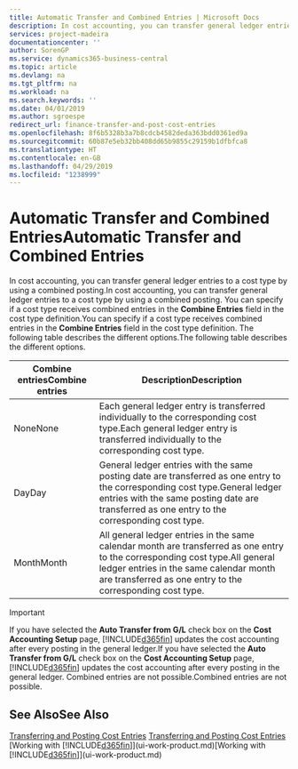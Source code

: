 ```yaml
---
title: Automatic Transfer and Combined Entries | Microsoft Docs
description: In cost accounting, you can transfer general ledger entries to a cost type by using a combined posting. You can specify if a cost type receives combined entries in the **Combine Entries** field in the cost type definition. The following table describes the different options.
services: project-madeira
documentationcenter: ''
author: SorenGP
ms.service: dynamics365-business-central
ms.topic: article
ms.devlang: na
ms.tgt_pltfrm: na
ms.workload: na
ms.search.keywords: ''
ms.date: 04/01/2019
ms.author: sgroespe
redirect_url: finance-transfer-and-post-cost-entries
ms.openlocfilehash: 8f6b5328b3a7b8cdcb4582deda363bdd0361ed9a
ms.sourcegitcommit: 60b87e5eb32bb408dd65b9855c29159b1dfbfca8
ms.translationtype: HT
ms.contentlocale: en-GB
ms.lasthandoff: 04/29/2019
ms.locfileid: "1238999"
---
```

# <a name="automatic-transfer-and-combined-entries"></a><span data-ttu-id="e6505-105">Automatic Transfer and Combined Entries</span><span class="sxs-lookup"><span data-stu-id="e6505-105">Automatic Transfer and Combined Entries</span></span>
<span data-ttu-id="e6505-106">In cost accounting, you can transfer general ledger entries to a cost type by using a combined posting.</span><span class="sxs-lookup"><span data-stu-id="e6505-106">In cost accounting, you can transfer general ledger entries to a cost type by using a combined posting.</span></span> <span data-ttu-id="e6505-107">You can specify if a cost type receives combined entries in the **Combine Entries** field in the cost type definition.</span><span class="sxs-lookup"><span data-stu-id="e6505-107">You can specify if a cost type receives combined entries in the **Combine Entries** field in the cost type definition.</span></span> <span data-ttu-id="e6505-108">The following table describes the different options.</span><span class="sxs-lookup"><span data-stu-id="e6505-108">The following table describes the different options.</span></span>  

|<span data-ttu-id="e6505-109">Combine entries</span><span class="sxs-lookup"><span data-stu-id="e6505-109">Combine entries</span></span>|<span data-ttu-id="e6505-110">Description</span><span class="sxs-lookup"><span data-stu-id="e6505-110">Description</span></span>|  
|---------------------|-----------------|  
|<span data-ttu-id="e6505-111">None</span><span class="sxs-lookup"><span data-stu-id="e6505-111">None</span></span>|<span data-ttu-id="e6505-112">Each general ledger entry is transferred individually to the corresponding cost type.</span><span class="sxs-lookup"><span data-stu-id="e6505-112">Each general ledger entry is transferred individually to the corresponding cost type.</span></span>|  
|<span data-ttu-id="e6505-113">Day</span><span class="sxs-lookup"><span data-stu-id="e6505-113">Day</span></span>|<span data-ttu-id="e6505-114">General ledger entries with the same posting date are transferred as one entry to the corresponding cost type.</span><span class="sxs-lookup"><span data-stu-id="e6505-114">General ledger entries with the same posting date are transferred as one entry to the corresponding cost type.</span></span>|  
|<span data-ttu-id="e6505-115">Month</span><span class="sxs-lookup"><span data-stu-id="e6505-115">Month</span></span>|<span data-ttu-id="e6505-116">All general ledger entries in the same calendar month are transferred as one entry to the corresponding cost type.</span><span class="sxs-lookup"><span data-stu-id="e6505-116">All general ledger entries in the same calendar month are transferred as one entry to the corresponding cost type.</span></span>|  

> [!IMPORTANT]  
>  <span data-ttu-id="e6505-117">If you have selected the **Auto Transfer from G/L** check box on the **Cost Accounting Setup** page, [!INCLUDE[d365fin](includes/d365fin_md.md)] updates the cost accounting after every posting in the general ledger.</span><span class="sxs-lookup"><span data-stu-id="e6505-117">If you have selected the **Auto Transfer from G/L** check box on the **Cost Accounting Setup** page, [!INCLUDE[d365fin](includes/d365fin_md.md)] updates the cost accounting after every posting in the general ledger.</span></span> <span data-ttu-id="e6505-118">Combined entries are not possible.</span><span class="sxs-lookup"><span data-stu-id="e6505-118">Combined entries are not possible.</span></span>  

## <a name="see-also"></a><span data-ttu-id="e6505-119">See Also</span><span class="sxs-lookup"><span data-stu-id="e6505-119">See Also</span></span>  
 <span data-ttu-id="e6505-120">[Transferring and Posting Cost Entries](finance-transfer-and-post-cost-entries.md) </span><span class="sxs-lookup"><span data-stu-id="e6505-120">[Transferring and Posting Cost Entries](finance-transfer-and-post-cost-entries.md) </span></span>  
 <span data-ttu-id="e6505-121">[Working with [!INCLUDE[d365fin](includes/d365fin_md.md)]](ui-work-product.md)</span><span class="sxs-lookup"><span data-stu-id="e6505-121">[Working with [!INCLUDE[d365fin](includes/d365fin_md.md)]](ui-work-product.md)</span></span>
